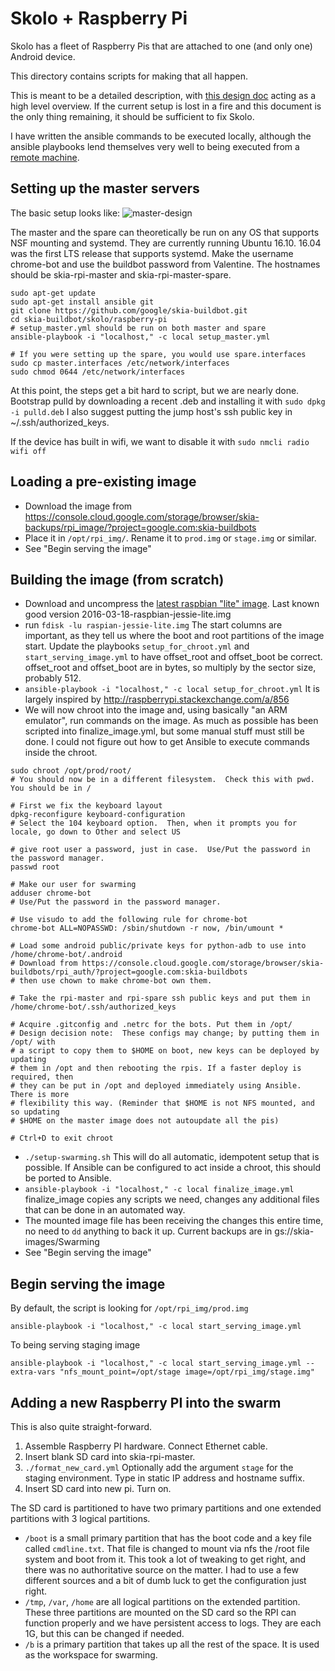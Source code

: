 # Skolo + Raspberry Pi

Skolo has a fleet of Raspberry Pis that are attached to one (and only one) Android device.

This directory contains scripts for making that all happen.

This is meant to be a detailed description, with [this design doc](https://docs.google.com/document/d/1bbEfQSZvAk5yIpq4Ey1gGgGQscdO9KB0Jfe962XcowA/edit#)
acting as a high level overview.  If the current setup is lost in a fire and this document is the
only thing remaining, it should be sufficient to fix Skolo.

I have written the ansible commands to be executed locally, although the ansible playbooks lend
themselves very well to being executed from a
[remote machine](https://docs.google.com/document/d/1o07eSiEnzDS0D90HRn_fIWEGOUqmPx3w1d-LP-_MdUQ/edit#).

## Setting up the master servers
The basic setup looks like:
![master-design](../img/master-design.png)

The master and the spare can theoretically be run on any OS that supports NSF mounting and systemd.
They are currently running Ubuntu 16.10.  16.04 was the first LTS release that supports systemd.
Make the username chrome-bot and use the buildbot password from Valentine.
The hostnames should be skia-rpi-master and skia-rpi-master-spare.
```
sudo apt-get update
sudo apt-get install ansible git
git clone https://github.com/google/skia-buildbot.git
cd skia-buildbot/skolo/raspberry-pi
# setup_master.yml should be run on both master and spare
ansible-playbook -i "localhost," -c local setup_master.yml

# If you were setting up the spare, you would use spare.interfaces
sudo cp master.interfaces /etc/network/interfaces
sudo chmod 0644 /etc/network/interfaces
```
At this point, the steps get a bit hard to script, but we are nearly done.
Bootstrap pulld by downloading a recent .deb and installing it with `sudo dpkg -i pulld.deb`
I also suggest putting the jump host's ssh public key in ~/.ssh/authorized_keys.

If the device has built in wifi, we want to disable it with `sudo nmcli radio wifi off`


## Loading a pre-existing image
  - Download the image from https://console.cloud.google.com/storage/browser/skia-backups/rpi_image/?project=google.com:skia-buildbots
  - Place it in `/opt/rpi_img/`.  Rename it to `prod.img` or `stage.img` or similar.
  - See "Begin serving the image"

## Building the image (from scratch)
  - Download and uncompress the [latest raspbian "lite" image](https://www.raspberrypi.org/downloads/raspbian/).  Last known good version 2016-03-18-raspbian-jessie-lite.img
  - run `fdisk -lu raspian-jessie-lite.img`  The start columns are important, as they tell us where the boot and root partitions of the image start.  Update the playbooks `setup_for_chroot.yml` and `start_serving_image.yml` to have offset_root and offset_boot be correct.  offset_root and offset_boot are in bytes, so multiply by the sector size, probably 512.
  - `ansible-playbook -i "localhost," -c local setup_for_chroot.yml`  It is largely inspired by http://raspberrypi.stackexchange.com/a/856
  - We will now chroot into the image and, using basically "an ARM emulator", run commands on the image.  As much as possible has been scripted into finalize_image.yml, but some manual stuff must still be done.  I could not figure out how to get Ansible to execute commands inside the chroot.

```
sudo chroot /opt/prod/root/
# You should now be in a different filesystem.  Check this with pwd.  You should be in /

# First we fix the keyboard layout
dpkg-reconfigure keyboard-configuration
# Select the 104 keyboard option.  Then, when it prompts you for locale, go down to Other and select US

# give root user a password, just in case.  Use/Put the password in the password manager.
passwd root

# Make our user for swarming
adduser chrome-bot
# Use/Put the password in the password manager.

# Use visudo to add the following rule for chrome-bot
chrome-bot ALL=NOPASSWD: /sbin/shutdown -r now, /bin/umount *

# Load some android public/private keys for python-adb to use into /home/chrome-bot/.android
# Download from https://console.cloud.google.com/storage/browser/skia-buildbots/rpi_auth/?project=google.com:skia-buildbots
# then use chown to make chrome-bot own them.

# Take the rpi-master and rpi-spare ssh public keys and put them in /home/chrome-bot/.ssh/authorized_keys

# Acquire .gitconfig and .netrc for the bots. Put them in /opt/
# Design decision note:  These configs may change; by putting them in /opt/ with
# a script to copy them to $HOME on boot, new keys can be deployed by updating
# them in /opt and then rebooting the rpis. If a faster deploy is required, then
# they can be put in /opt and deployed immediately using Ansible. There is more
# flexibility this way. (Reminder that $HOME is not NFS mounted, and so updating
# $HOME on the master image does not autoupdate all the pis)

# Ctrl+D to exit chroot
```
  - `./setup-swarming.sh`  This will do all automatic, idempotent setup that is possible.  If Ansible can be configured to act inside a chroot, this should be ported to Ansible.
  - `ansible-playbook -i "localhost," -c local finalize_image.yml`  finalize_image copies any scripts we need, changes any additional files that can be done in an automated way.
  - The mounted image file has been receiving the changes this entire time, no need to `dd` anything to back it up.  Current backups are in gs://skia-images/Swarming
  - See "Begin serving the image"

## Begin serving the image
By default, the script is looking for `/opt/rpi_img/prod.img`

    ansible-playbook -i "localhost," -c local start_serving_image.yml

To being serving staging image

    ansible-playbook -i "localhost," -c local start_serving_image.yml --extra-vars "nfs_mount_point=/opt/stage image=/opt/rpi_img/stage.img"


## Adding a new Raspberry PI into the swarm
This is also quite straight-forward.
 1. Assemble Raspberry PI hardware.  Connect Ethernet cable.
 2. Insert blank SD card into skia-rpi-master.
 3. `./format_new_card.yml`  Optionally add the argument `stage` for the staging environment. Type in static IP address and hostname suffix.
 4. Insert SD card into new pi.  Turn on.

The SD card is partitioned to have two primary partitions and one extended partitions with 3 logical partitions.
 - `/boot` is a small primary partition that has the boot code and a key file called `cmdline.txt`.  That file is changed to mount via nfs the /root file system and boot from it.  This took a lot of tweaking to get right, and there was no authoritative source on the matter.  I had to use a few different sources and a bit of dumb luck to get the configuration just right.
 - `/tmp`, `/var`, `/home` are all logical partitions on the extended partition.  These three partitions are mounted on the SD card so the RPI can function properly and we have persistent access to logs. They are each 1G, but this can be changed if needed.
 - `/b` is a primary partition that takes up all the rest of the space.  It is used as the workspace for swarming.
